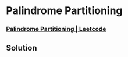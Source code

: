 # Palindrome Partitioning
### [Palindrome Partitioning | Leetcode](https://leetcode.com/problems/palindrome-partitioning/)

## Solution
```cpp


```